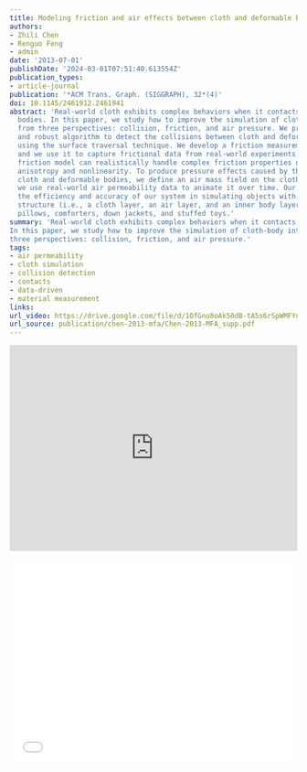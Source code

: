 ```yaml
---
title: Modeling friction and air effects between cloth and deformable bodies
authors:
- Zhili Chen
- Renguo Feng
- admin
date: '2013-07-01'
publishDate: '2024-03-01T07:51:40.613554Z'
publication_types:
- article-journal
publication: '*ACM Trans. Graph. (SIGGRAPH), 32*(4)'
doi: 10.1145/2461912.2461941
abstract: 'Real-world cloth exhibits complex behaviors when it contacts deformable
  bodies. In this paper, we study how to improve the simulation of cloth-body interactions
  from three perspectives: collision, friction, and air pressure. We propose an efficient
  and robust algorithm to detect the collisions between cloth and deformable bodies,
  using the surface traversal technique. We develop a friction measurement device
  and we use it to capture frictional data from real-world experiments. The derived
  friction model can realistically handle complex friction properties of cloth, including
  anisotropy and nonlinearity. To produce pressure effects caused by the air between
  cloth and deformable bodies, we define an air mass field on the cloth layer and
  we use real-world air permeability data to animate it over time. Our results demonstrate
  the efficiency and accuracy of our system in simulating objects with a three-layer
  structure (i.e., a cloth layer, an air layer, and an inner body layer), such as
  pillows, comforters, down jackets, and stuffed toys.'
summary: 'Real-world cloth exhibits complex behaviors when it contacts deformable bodies.
In this paper, we study how to improve the simulation of cloth-body interactions from
three perspectives: collision, friction, and air pressure.'
tags:
- air permeability
- cloth simulation
- collision detection
- contacts
- data-driven
- material measurement
links:
url_video: https://drive.google.com/file/d/1OfGnu8oAk50dB-tA5s6rSpWMFYuYW37t/view
url_source: publication/chen-2013-mfa/Chen-2013-MFA_supp.pdf
---
```


<p align="center">
<iframe width="100%" height="360" src="https://www.youtube.com/embed/p5uhnSw8_Xw?si=xA00OdQPajfOrFS8" title="YouTube video player" frameborder="0" allow="accelerometer; autoplay; clipboard-write; encrypted-media; gyroscope; picture-in-picture; web-share" allowfullscreen></iframe>
</p>
<p align="center">
<iframe width="100%" height="360" src="//player.bilibili.com/player.html?aid=637791949&bvid=BV1fY4y1q7uM&cid=563610030&p=1" scrolling="no" border="0" frameborder="no" framespacing="0" allowfullscreen="true"> </iframe>
</p>
